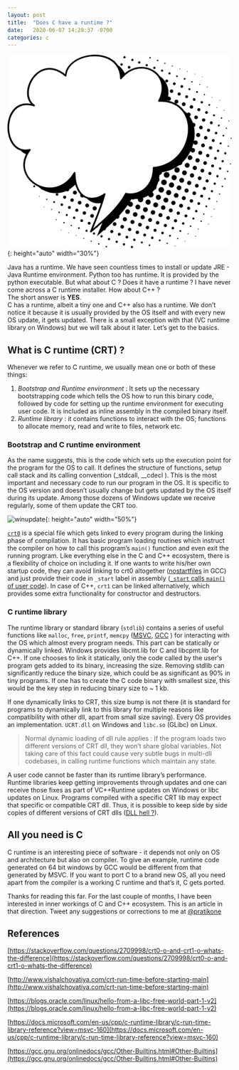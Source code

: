 ```yaml
---
layout: post
title:  "Does C have a runtime ?"
date:   2020-06-07 14:29:37 -0700
categories: c
---
```





![bubble](/public/images/speech_bubble1.png "Image source : https://pixabay.com/illustrations/speech-bubble-thinking-talk-5775045/"){: height="auto" width="30%"}

Java has a runtime. We have seen countless times to install or update JRE - Java Runtime environment. Python too has runtime. It is provided by the python executable. But what about C ? Does it have a runtime ? I have never come across a C runtime installer. How about C++ ?  
The short answer is **YES**.   
C has a runtime, albeit a tiny one and C++ also has a runtime. We don’t notice it because it is usually provided by the OS itself and with every new OS update, it gets updated. There is a small exception with that (VC runtime library on Windows) but we will talk about it later. Let’s get to the basics.

## What is C runtime (CRT) ? 
Whenever we refer to C runtime, we usually mean one or both of these things:
1. *Bootstrap and Runtime environment*  : It sets up the necessary bootstrapping code which tells the OS how to run this binary code, followed by code for setting up the runtime environment for executing user code. It is included as inline assembly in the compiled binary itself. 
2. *Runtime library* : it contains functions to interact with the OS; functions to allocate memory, read and write to files, network etc.


### Bootstrap and C runtime environment
As the name suggests, this is the code which sets up the execution point for the program for the OS to call. It defines the structure of functions, setup call stack and its calling convention (_stdcall, __cdecl ). This is the most important and necessary code to run our program in the OS.  It is specific to the OS version and doesn’t usually change but gets updated by the OS itself during its update. Among those dozens of Windows update we receive regularly, some of them update the CRT too.    

![winupdate](https://www.howtogeek.com/wp-content/uploads/2018/06/img_5b2d86d471d92.png "Please wait while Windows is updating ..."){: height="auto" width="50%"}



[`crt0`](https://en.wikipedia.org/wiki/Crt0) is a special file which gets linked to every program during the linking phase of compilation. It has basic program loading routines which instruct the compiler on how to call this program’s `main()` function and even exit the running program. Like everything else in the C and C++ ecosystem, there is a flexibility of choice on including it. If one wants to write his/her own startup code, they can avoid linking to crt0 altogether ([nostartfiles](https://gcc.gnu.org/onlinedocs/gcc/Link-Options.html) in GCC) and just provide their code in `_start` label in assembly ([`_start` calls `main()` of user code](https://stackoverflow.com/questions/29694564/what-is-the-use-of-start-in-c)). 
In case of C++, `crt1` can be linked alternatively,  which provides some extra functionality for constructor and destructors.


### C runtime library
The runtime library or standard library (`stdlib`) contains a series of useful functions like `malloc`, `free`, `printf`, `memcpy` ([MSVC](https://docs.microsoft.com/en-us/cpp/c-runtime-library/reference/crt-alphabetical-function-reference?view=msvc-160), [GCC](https://gcc.gnu.org/onlinedocs/gcc/Other-Builtins.html#Other-Builtins) ) for interacting with the OS which almost every program needs. This part can be statically or dynamically linked. Windows provides libcmt.lib for C and libcpmt.lib for C++. 
If one chooses to link it statically, only the code called by the user's program gets added to its binary, increasing the size. Removing stdlib can significantly reduce the binary size, which could be as significant as 90% in tiny programs. If one has to create the C code binary with smallest size, this would be the key step in reducing binary size to ~ 1 kb.

If one dynamically links to CRT, this size bump is not there (it is standard for programs to dynamically link to this library for multiple reasons like compatibility with other dll, apart from small size saving). Every OS provides an implementation. `UCRT.dll` on Windows and `libc.so` (GLibc) on Linux. 

>Normal dynamic loading of dll rule applies : If the program loads two different versions of CRT dll, they won’t share global variables. Not taking care of this fact could cause very subtle bugs in multi-dll codebases,  in calling runtime functions which maintain any state.

A user code cannot be faster than its runtime library’s performance.
Runtime libraries keep getting improvements through updates and one can receive those fixes as part of VC++Runtime updates on Windows or libc updates on Linux. Programs compiled with a specific CRT lib may expect that specific or compatible CRT dll. Thus, it is possible to keep side by side copies of different versions of CRT dlls ([DLL hell ?](https://en.wikipedia.org/wiki/DLL_Hell)). 

## All you need is C
C runtime is an interesting piece of software - it depends not only on OS and architecture but also on compiler. To give an example, runtime code generated on 64 bit windows by GCC would be different from that generated by MSVC. 
If you want to port C to a brand new OS,  all you need apart from the compiler is a working C runtime and that’s it, C gets ported.

Thanks for reading this far. For the last couple of months, I have been interested in inner workings of C and C++ ecosystem. This is an article in that direction. Tweet any suggestions or corrections to me at [@pratikone](https://twitter.com/pratikone)

## References
[https://stackoverflow.com/questions/2709998/crt0-o-and-crt1-o-whats-the-difference](https://stackoverflow.com/questions/2709998/crt0-o-and-crt1-o-whats-the-difference)

[http://www.vishalchovatiya.com/crt-run-time-before-starting-main](http://www.vishalchovatiya.com/crt-run-time-before-starting-main)

[https://blogs.oracle.com/linux/hello-from-a-libc-free-world-part-1-v2](https://blogs.oracle.com/linux/hello-from-a-libc-free-world-part-1-v2)

[https://docs.microsoft.com/en-us/cpp/c-runtime-library/c-run-time-library-reference?view=msvc-160](https://docs.microsoft.com/en-us/cpp/c-runtime-library/c-run-time-library-reference?view=msvc-160)

[https://gcc.gnu.org/onlinedocs/gcc/Other-Builtins.html#Other-Builtins](https://gcc.gnu.org/onlinedocs/gcc/Other-Builtins.html#Other-Builtins)